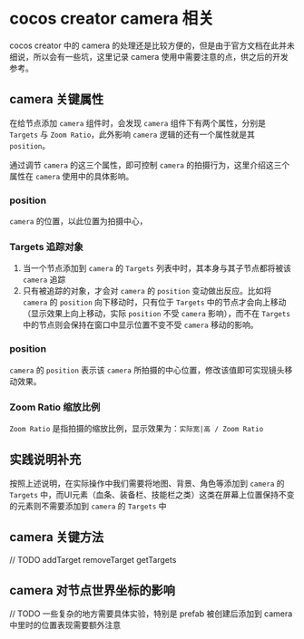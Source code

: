 # cocos creator camera 相关
cocos creator 中的 camera 的处理还是比较方便的，但是由于官方文档在此并未细说，所以会有一些坑，这里记录 camera 使用中需要注意的点，供之后的开发参考。

## camera 关键属性
在给节点添加 `camera` 组件时，会发现 `camera` 组件下有两个属性，分别是 `Targets` 与 `Zoom Ratio`，此外影响 `camera` 逻辑的还有一个属性就是其 `position`。  

通过调节 `camera` 的这三个属性，即可控制 `camera` 的拍摄行为，这里介绍这三个属性在 `camera` 使用中的具体影响。

### position
`camera` 的位置，以此位置为拍摄中心，

### Targets 追踪对象
1. 当一个节点添加到 `camera` 的 `Targets` 列表中时，其本身与其子节点都将被该 `camera` 追踪  
1. 只有被追踪的对象，才会对 `camera` 的 `position` 变动做出反应。比如将 `camera` 的 `position` 向下移动时，只有位于 `Targets` 中的节点才会向上移动（显示效果上向上移动，实际 `position` 不受 `camera` 影响），而不在 `Targets` 中的节点则会保持在窗口中显示位置不变不受 `camera` 移动的影响。

### position
`camera` 的 `position` 表示该 `camera` 所拍摄的中心位置，修改该值即可实现镜头移动效果。

### Zoom Ratio 缩放比例
`Zoom Ratio` 是指拍摄的缩放比例，显示效果为：`实际宽|高 / Zoom Ratio`

## 实践说明补充
按照上述说明，在实际操作中我们需要将地图、背景、角色等添加到 `camera` 的 `Targets` 中，而UI元素（血条、装备栏、技能栏之类）这类在屏幕上位置保持不变的元素则不需要添加到 `camera` 的 `Targets` 中  

## camera 关键方法
// TODO addTarget removeTarget getTargets

## camera 对节点世界坐标的影响
// TODO 一些复杂的地方需要具体实验，特别是 prefab 被创建后添加到 camera 中里时的位置表现需要额外注意